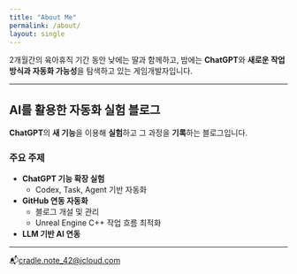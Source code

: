 ```yaml
---
title: "About Me"
permalink: /about/
layout: single
---
```


2개월간의 육아휴직 기간 동안 낮에는 딸과 함께하고, 밤에는 **ChatGPT**와 **새로운 작업 방식과 자동화 가능성**을 탐색하고 있는 게임개발자입니다.

---

## AI를 활용한 자동화 실험 블로그

**ChatGPT**의 **새 기능**을 이용해 **실험**하고 그 과정을 **기록**하는 블로그입니다.

### 주요 주제

- **ChatGPT 기능 확장 실험**  
  - Codex, Task, Agent 기반 자동화  
- **GitHub 연동 자동화**  
  - 블로그 개설 및 관리  
  - Unreal Engine C++ 작업 흐름 최적화  
- **LLM 기반 AI 연동**

---

📬[cradle.note_42@icloud.com](mailto:cradle.note_42@icloud.com)